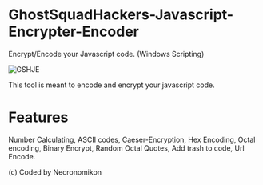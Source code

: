 
# GhostSquadHackers-Javascript-Encrypter-Encoder
Encrypt/Encode your Javascript code. (Windows Scripting)

![GSHJE](https://user-images.githubusercontent.com/51238001/59324548-dff46c00-8cce-11e9-8151-1562bdfe5b82.PNG)

This tool is meant to encode and encrypt your javascript code.

# Features 
Number Calculating,
ASCII codes,
Caeser-Encryption,
Hex Encoding,
Octal encoding,
Binary Encrypt,
Random Octal Quotes,
Add trash to code,
Url Encode.

(c) Coded by Necronomikon
